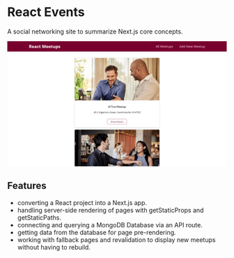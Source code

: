 # React Events

A social networking site to summarize Next.js core concepts.

<p align="center">
    <img src="screenshot.png">
</p>

## Features

- converting a React project into a Next.js app.
- handling server-side rendering of pages with getStaticProps and getStaticPaths.
- connecting and querying a MongoDB Database via an API route.
- getting data from the database for page pre-rendering.
- working with fallback pages and revalidation to display new meetups without having to rebuild.
